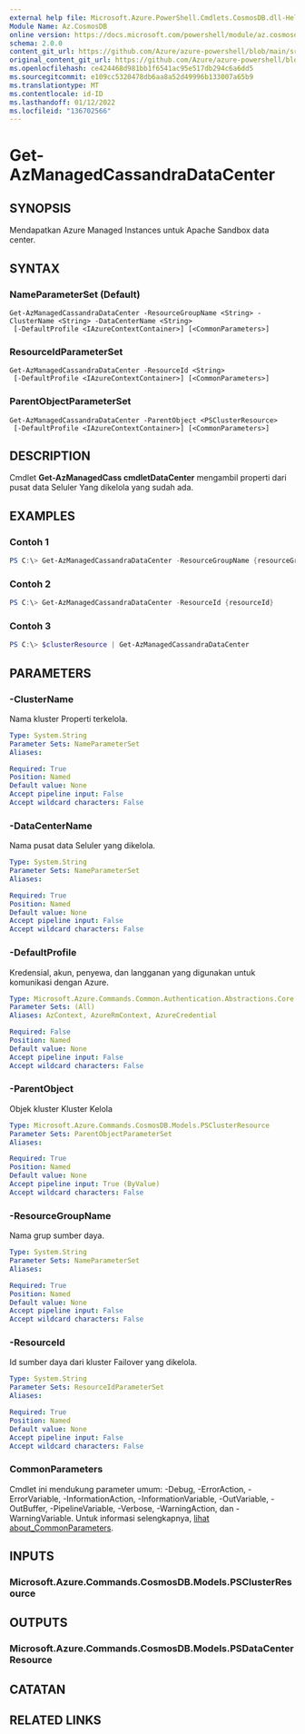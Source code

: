 ```yaml
---
external help file: Microsoft.Azure.PowerShell.Cmdlets.CosmosDB.dll-Help.xml
Module Name: Az.CosmosDB
online version: https://docs.microsoft.com/powershell/module/az.cosmosdb/get-azmanagedcassandradatacenter
schema: 2.0.0
content_git_url: https://github.com/Azure/azure-powershell/blob/main/src/CosmosDB/CosmosDB/help/Get-AzManagedCassandraDataCenter.md
original_content_git_url: https://github.com/Azure/azure-powershell/blob/main/src/CosmosDB/CosmosDB/help/Get-AzManagedCassandraDataCenter.md
ms.openlocfilehash: ce424468d981bb1f6541ac95e517db294c6a6dd5
ms.sourcegitcommit: e109cc5320478db6aa8a52d49996b133007a65b9
ms.translationtype: MT
ms.contentlocale: id-ID
ms.lasthandoff: 01/12/2022
ms.locfileid: "136702566"
---
```

# Get-AzManagedCassandraDataCenter

## SYNOPSIS
Mendapatkan Azure Managed Instances untuk Apache Sandbox data center.

## SYNTAX

### NameParameterSet (Default)
```
Get-AzManagedCassandraDataCenter -ResourceGroupName <String> -ClusterName <String> -DataCenterName <String>
 [-DefaultProfile <IAzureContextContainer>] [<CommonParameters>]
```

### ResourceIdParameterSet
```
Get-AzManagedCassandraDataCenter -ResourceId <String>
 [-DefaultProfile <IAzureContextContainer>] [<CommonParameters>]
```

### ParentObjectParameterSet
```
Get-AzManagedCassandraDataCenter -ParentObject <PSClusterResource>
 [-DefaultProfile <IAzureContextContainer>] [<CommonParameters>]
```

## DESCRIPTION
Cmdlet **Get-AzManagedCass cmdletDataCenter** mengambil properti dari pusat data Seluler Yang dikelola yang sudah ada.

## EXAMPLES

### Contoh 1
```powershell
PS C:\> Get-AzManagedCassandraDataCenter -ResourceGroupName {resourceGroupName} -ClusterName {clusterName} -DataCenterName {dataCenterName}
```

### Contoh 2
```powershell
PS C:\> Get-AzManagedCassandraDataCenter -ResourceId {resourceId}
```

### Contoh 3
```powershell
PS C:\> $clusterResource | Get-AzManagedCassandraDataCenter
```

## PARAMETERS

### -ClusterName
Nama kluster Properti terkelola.

```yaml
Type: System.String
Parameter Sets: NameParameterSet
Aliases:

Required: True
Position: Named
Default value: None
Accept pipeline input: False
Accept wildcard characters: False
```

### -DataCenterName
Nama pusat data Seluler yang dikelola.

```yaml
Type: System.String
Parameter Sets: NameParameterSet
Aliases:

Required: True
Position: Named
Default value: None
Accept pipeline input: False
Accept wildcard characters: False
```

### -DefaultProfile
Kredensial, akun, penyewa, dan langganan yang digunakan untuk komunikasi dengan Azure.

```yaml
Type: Microsoft.Azure.Commands.Common.Authentication.Abstractions.Core.IAzureContextContainer
Parameter Sets: (All)
Aliases: AzContext, AzureRmContext, AzureCredential

Required: False
Position: Named
Default value: None
Accept pipeline input: False
Accept wildcard characters: False
```

### -ParentObject
Objek kluster Kluster Kelola

```yaml
Type: Microsoft.Azure.Commands.CosmosDB.Models.PSClusterResource
Parameter Sets: ParentObjectParameterSet
Aliases:

Required: True
Position: Named
Default value: None
Accept pipeline input: True (ByValue)
Accept wildcard characters: False
```

### -ResourceGroupName
Nama grup sumber daya.

```yaml
Type: System.String
Parameter Sets: NameParameterSet
Aliases:

Required: True
Position: Named
Default value: None
Accept pipeline input: False
Accept wildcard characters: False
```

### -ResourceId
Id sumber daya dari kluster Failover yang dikelola.

```yaml
Type: System.String
Parameter Sets: ResourceIdParameterSet
Aliases:

Required: True
Position: Named
Default value: None
Accept pipeline input: False
Accept wildcard characters: False
```

### CommonParameters
Cmdlet ini mendukung parameter umum: -Debug, -ErrorAction, -ErrorVariable, -InformationAction, -InformationVariable, -OutVariable, -OutBuffer, -PipelineVariable, -Verbose, -WarningAction, dan -WarningVariable. Untuk informasi selengkapnya, [lihat about_CommonParameters](http://go.microsoft.com/fwlink/?LinkID=113216).

## INPUTS

### Microsoft.Azure.Commands.CosmosDB.Models.PSClusterResource

## OUTPUTS

### Microsoft.Azure.Commands.CosmosDB.Models.PSDataCenterResource

## CATATAN

## RELATED LINKS
